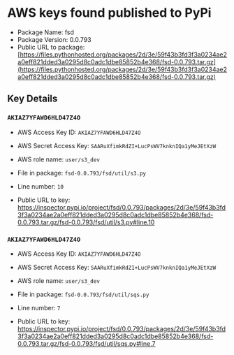# AWS keys found published to PyPi

* Package Name: fsd
* Package Version: 0.0.793
* Public URL to package: [https://files.pythonhosted.org/packages/2d/3e/59f43b3fd3f3a0234ae2a0eff821dded3a0295d8c0adc1dbe85852b4e368/fsd-0.0.793.tar.gz](https://files.pythonhosted.org/packages/2d/3e/59f43b3fd3f3a0234ae2a0eff821dded3a0295d8c0adc1dbe85852b4e368/fsd-0.0.793.tar.gz)

## Key Details

### `AKIAZ7YFAWD6HLD47Z4O`

* AWS Access Key ID: `AKIAZ7YFAWD6HLD47Z4O`
* AWS Secret Access Key: `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` 
* AWS role name: `user/s3_dev`
* File in package: `fsd-0.0.793/fsd/util/s3.py`
* Line number: `10`

* Public URL to key: https://inspector.pypi.io/project/fsd/0.0.793/packages/2d/3e/59f43b3fd3f3a0234ae2a0eff821dded3a0295d8c0adc1dbe85852b4e368/fsd-0.0.793.tar.gz/fsd-0.0.793/fsd/util/s3.py#line.10



### `AKIAZ7YFAWD6HLD47Z4O`

* AWS Access Key ID: `AKIAZ7YFAWD6HLD47Z4O`
* AWS Secret Access Key: `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` 
* AWS role name: `user/s3_dev`
* File in package: `fsd-0.0.793/fsd/util/sqs.py`
* Line number: `7`

* Public URL to key: https://inspector.pypi.io/project/fsd/0.0.793/packages/2d/3e/59f43b3fd3f3a0234ae2a0eff821dded3a0295d8c0adc1dbe85852b4e368/fsd-0.0.793.tar.gz/fsd-0.0.793/fsd/util/sqs.py#line.7


